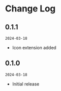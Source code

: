 # Change Log

## 0.1.1

`2024-03-18`

-   Icon extension added

## 0.1.0

`2024-03-18`

-   Initial release
